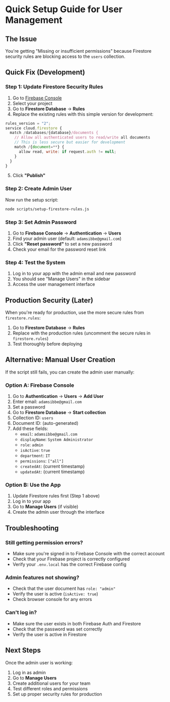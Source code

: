 # Quick Setup Guide for User Management

## The Issue
You're getting "Missing or insufficient permissions" because Firestore security rules are blocking access to the `users` collection.

## Quick Fix (Development)

### Step 1: Update Firestore Security Rules

1. Go to [Firebase Console](https://console.firebase.google.com/)
2. Select your project
3. Go to **Firestore Database** → **Rules**
4. Replace the existing rules with this simple version for development:

```javascript
rules_version = "2";
service cloud.firestore {
  match /databases/{database}/documents {
    // Allow all authenticated users to read/write all documents
    // This is less secure but easier for development
    match /{document=**} {
      allow read, write: if request.auth != null;
    }
  }
}
```

5. Click **"Publish"**

### Step 2: Create Admin User

Now run the setup script:

```bash
node scripts/setup-firestore-rules.js
```

### Step 3: Set Admin Password

1. Go to **Firebase Console** → **Authentication** → **Users**
2. Find your admin user (default: `adamsibbe@gmail.com`)
3. Click **"Reset password"** to set a new password
4. Check your email for the password reset link

### Step 4: Test the System

1. Log in to your app with the admin email and new password
2. You should see "Manage Users" in the sidebar
3. Access the user management interface

## Production Security (Later)

When you're ready for production, use the more secure rules from `firestore.rules`:

1. Go to **Firestore Database** → **Rules**
2. Replace with the production rules (uncomment the secure rules in `firestore.rules`)
3. Test thoroughly before deploying

## Alternative: Manual User Creation

If the script still fails, you can create the admin user manually:

### Option A: Firebase Console
1. Go to **Authentication** → **Users** → **Add User**
2. Enter email: `adamsibbe@gmail.com`
3. Set a password
4. Go to **Firestore Database** → **Start collection**
5. Collection ID: `users`
6. Document ID: (auto-generated)
7. Add these fields:
   - `email`: `adamsibbe@gmail.com`
   - `displayName`: `System Administrator`
   - `role`: `admin`
   - `isActive`: `true`
   - `department`: `IT`
   - `permissions`: `["all"]`
   - `createdAt`: (current timestamp)
   - `updatedAt`: (current timestamp)

### Option B: Use the App
1. Update Firestore rules first (Step 1 above)
2. Log in to your app
3. Go to **Manage Users** (if visible)
4. Create the admin user through the interface

## Troubleshooting

### Still getting permission errors?
- Make sure you're signed in to Firebase Console with the correct account
- Check that your Firebase project is correctly configured
- Verify your `.env.local` has the correct Firebase config

### Admin features not showing?
- Check that the user document has `role: "admin"`
- Verify the user is active (`isActive: true`)
- Check browser console for any errors

### Can't log in?
- Make sure the user exists in both Firebase Auth and Firestore
- Check that the password was set correctly
- Verify the user is active in Firestore

## Next Steps

Once the admin user is working:
1. Log in as admin
2. Go to **Manage Users**
3. Create additional users for your team
4. Test different roles and permissions
5. Set up proper security rules for production 